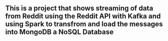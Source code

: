 ## This is a project that shows streaming of data from Reddit using the Reddit API with Kafka and using Spark to transfrom and load the messages into MongoDB a NoSQL Database
